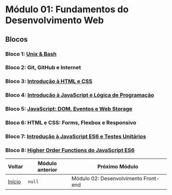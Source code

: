 # Módulo 01: Fundamentos do Desenvolvimento Web

## Blocos

### Bloco 1: [Unix & Bash](https://github.com/miguel5g/trybe/tree/main/01-fundamentos/01-unix%20%26%20bash)

### Bloco 2: Git, GitHub e Internet

### Bloco 3: [Introdução à HTML e CSS](https://github.com/miguel5g/trybe/tree/main/01-fundamentos/03-introducao-a-html-e-css)

### Bloco 4: [Introdução à JavaScript e Lógica de Programação](https://github.com/miguel5g/trybe/tree/main/01-fundamentos/04-Introdu%C3%A7%C3%A3o%20%C3%A0%20JavaScript%20e%20L%C3%B3gica%20de%20Programa%C3%A7%C3%A3o)

### Bloco 5: [JavaScript: DOM, Eventos e Web Storage](https://github.com/miguel5g/trybe/tree/main/01-fundamentos/05-JavaScript:%20DOM%2C%20Eventos%20e%20Web%20Storage)

### Bloco 6: HTML e CSS: Forms, Flexbox e Responsivo

### Bloco 7: [Introdução à JavaScript ES6 e Testes Unitários](https://github.com/miguel5g/trybe/tree/main/01-fundamentos/07-Introdu%C3%A7%C3%A3o%20%C3%A0%20JavaScript%20ES6%20e%20Testes%20Unit%C3%A1rios)

### Bloco 8: [Higher Order Functions do JavaScript ES6](https://github.com/miguel5g/trybe/tree/main/01-fundamentos/08-Higher%20Order%20Functions%20do%20JavaScript%20ES6)

| Voltar                                                | Módulo anterior | Próximo Módulo                       |
| ----------------------------------------------------- | --------------- | ------------------------------------ |
| [Início](https://github.com/miguel5g/trybe/tree/main) | `null`          | Módulo 02: Desenvolvimento Front-end |
